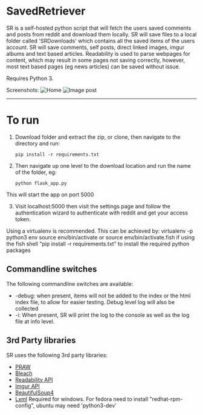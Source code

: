 # SavedRetriever #

SR is a self-hosted python script that will fetch the users saved comments and posts from reddit and download them locally. SR will save files to a local folder called 'SRDownloads' which contains all the saved items of the users account. SR will save comments, self posts, direct linked images, imgur albums and text based articles. Readability is used to parse webpages for content, which may result in some pages not saving correctly, however, most text based pages (eg news articles) can be saved without issue.

Requires Python 3.

Screenshots:
![Home](http://i.imgur.com/N8AtGFO.png)
![Image post](http://i.imgur.com/KTjiGkH.png)

----------

To run
======

 1. Download folder and extract the zip, or clone, then navigate to the directory and run:

	 `pip install -r requirements.txt`

 2. Then navigate up one level to the download location and run the name of the folder, eg:

	 `python flask_app.py`

 This will start the app on port 5000
 
 3. Visit localhost:5000 then visit the settings page and follow the authentication wizard to authenticate with reddit and get your access token.

Using a virtualenv is recommended. This can be achieved by:
 virtualenv -p python3 env
 source env/bin/activate or source env/bin/activate.fish if using the fish shell
 "pip install -r requirements.txt" to install the required python packages

## Commandline switches ##
The following commandline switches are available:

- -debug: when present, items will not be added to the index or the html index file, to allow for easier testing. Debug level log will also be collected
- -i: When present, SR will print the log to the console as well as the log file at info level.

## 3rd Party libraries ##
SR uses the following 3rd party libraries:

 - [PRAW](https://github.com/praw-dev/praw/tree/v3.0.0)
 - [Bleach](https://github.com/jsocol/bleach)
 - [Readability API](https://github.com/arc90/python-readability-api)
 - [Imgur API](https://github.com/Imgur/imgurpython)
 - [BeautifulSoup4](http://www.crummy.com/software/BeautifulSoup/bs4/doc/)
 - [Lxml](http://www.lfd.uci.edu/~gohlke/pythonlibs/#lxml) Required for windows. For fedora need to install "redhat-rpm-config", ubuntu may need 'python3-dev'
